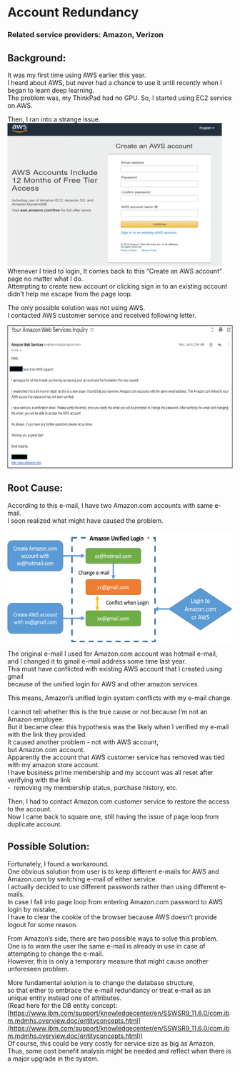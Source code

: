 # Account Redundancy
### Related service providers: Amazon, Verizon  
## Background:
It was my first time using AWS earlier this year.  
I heard about AWS, but never had a chance to use it until recently when I began to learn deep learning.  
The problem was, my ThinkPad had no GPU. So, I started using EC2 service on AWS.

Then, I ran into a strange issue.  
  <img src="https://github.com/na6an/GlitchReport/blob/master/img/aws-login.PNG" alt="alt text" width="480" height="320">  
Whenever I tried to login, It comes back to this “Create an AWS account” page no matter what I do.  
Attempting to create new account or clicking sign in to an existing account didn’t help me escape from the page loop.

The only possible solution was not using AWS.  
I contacted AWS customer service and received following letter.

  <img src="https://github.com/na6an/GlitchReport/blob/master/img/aws-inquiry.png" alt="alt text" width="800" height="320"> 

## Root Cause:
According to this e-mail, I have two Amazon.com accounts with same e-mail.  
I soon realized what might have caused the problem.

  <img src="https://github.com/na6an/GlitchReport/blob/master/img/amz-diagram.png" alt="alt text" width="640" height="250">  

The original e-mail I used for Amazon.com account was hotmail e-mail,   
and I changed it to gmail e-mail address some time last year.  
This must have conflicted with existing AWS account that I created using gmail   
because of the unified login for AWS and other amazon services.

This means, Amazon’s unified login system conflicts with my e-mail change.

I cannot tell whether this is the true cause or not because I’m not an Amazon employee.  
But it became clear this hypothesis was the likely when I verified my e-mail with the link they provided.  
It caused another problem - not with AWS account, but Amazon.com account.  
Apparently the account that AWS customer service has removed was tied with my amazon store account.  
I have business prime membership and my account was all reset after verifying with the link  
-  removing my membership status, purchase history, etc.

Then, I had to contact Amazon.com customer service to restore the access to the account.  
Now I came back to square one, still having the issue of page loop from duplicate account.  

## Possible Solution:
Fortunately, I found a workaround.  
One obvious solution from user is to keep different e-mails for AWS and Amazon.com by switching e-mail of either service.  
I actually decided to use different passwords rather than using different e-mails.   
In case I fall into page loop from entering Amazon.com password to AWS login by mistake,   
I have to clear the cookie of the browser because AWS doesn’t provide logout for some reason.  

From Amazon’s side, there are two possible ways to solve this problem.  
One is to warn the user the same e-mail is already in use in case of attempting to change the e-mail.  
However, this is only a temporary measure that might cause another unforeseen problem.  

More fundamental solution is to change the database structure,  
so that either to embrace the e-mail redundancy or treat e-mail as an unique entity instead one of attributes.   
(Read here for the DB entity concept:
[https://www.ibm.com/support/knowledgecenter/en/SSWSR9_11.6.0/com.ibm.mdmhs.overview.doc/entityconcepts.html](https://www.ibm.com/support/knowledgecenter/en/SSWSR9_11.6.0/com.ibm.mdmhs.overview.doc/entityconcepts.html))  
Of course, this could be very costly for service size as big as Amazon.  
Thus, some cost benefit analysis might be needed and reflect when there is a major upgrade in the system.
